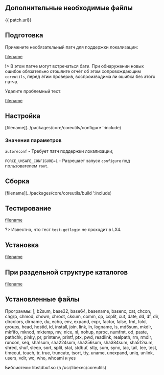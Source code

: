 <pkg :name="'coreutils'" instsize showsbu2></pkg>

## Дополнительные необходимые файлы

<a :href="patch.url">{{ patch.url}}</a>

## Подготовка

Примените необязательный патч для поддержки локализации:

[filename](../packages/core/coreutils/patch ':include')

!> В этом патче могут встречаться баги. При обнаружении новых ошибок обязательно отошлите отчёт об этом сопровождающим `coreutils`, перед этим проверив, воспроизводима ли ошибка без этого патча.

Удалите проблемный тест:

[filename](../packages/core/coreutils/prepare ':include')

## Настройка

[filename](../packages/core/coreutils/configure ':include)

### Значения параметров

`autoreconf` - Требует патч поддержки локализации;

`FORCE_UNSAFE_CONFIGURE=1` - Разрешает запуск `configure` под пользователем `root`.

## Сборка

[filename](../packages/core/coreutils/build ':include)

## Тестирование

[filename](../packages/core/coreutils/test ':include')

?> Известно, что тест `test-getlogin` не проходит в LX4.

## Установка

[filename](../packages/core/coreutils/install ':include')

## При раздельной структуре каталогов

[filename](../packages/core/coreutils/cldirs ':include')

## Установленные файлы

Программы: [, b2sum, base32, base64, basename, basenc, cat, chcon, chgrp, chmod, chown, chroot, cksum, comm, cp, csplit, cut, date, dd, df, dir, dircolors, dirname, du, echo, env, expand, expr, factor, false, fmt, fold, groups, head, hostid, id, install, join, link, ln, logname, ls, md5sum, mkdir, mkfifo, mknod, mktemp, mv, nice, nl, nohup, nproc, numfmt, od, paste, pathchk, pinky, pr, printenv, printf, ptx, pwd, readlink, realpath, rm, rmdir, runcon, seq, sha1sum, sha224sum, sha256sum, sha384sum, sha512sum, shred, shuf, sleep, sort, split, stat, stdbuf, stty, sum, sync, tac, tail, tee, test, timeout, touch, tr, true, truncate, tsort, tty, uname, unexpand, uniq, unlink, users, vdir, wc, who, whoami и yes

Библиотеки: libstdbuf.so (в /usr/libexec/coreutils)

<script>
		new Vue({
		el: '#main',
		data: { patch: {} },
		mounted: function () {
				this.getPatch();
		},
		methods: {
			getPatch: function() {
					getPackage('coreutils-patch')
					.then(response => this.patch = response);
			},
		}
  })
</script>
